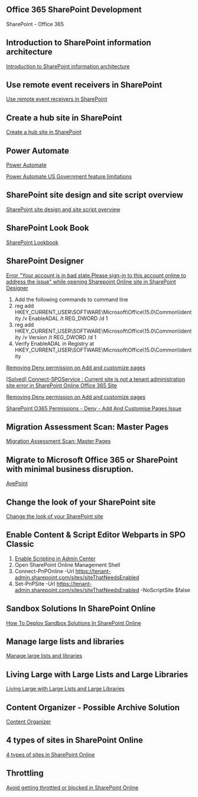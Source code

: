 ## Office 365 SharePoint Development
SharePoint - Office 365

## Introduction to SharePoint information architecture
[Introduction to SharePoint information architecture](https://docs.microsoft.com/en-us/sharepoint/information-architecture-modern-experience)

## Use remote event receivers in SharePoint
[Use remote event receivers in SharePoint](https://docs.microsoft.com/en-us/sharepoint/dev/solution-guidance/use-remote-event-receivers-in-sharepoint)

## Create a hub site in SharePoint
[Create a hub site in SharePoint](https://docs.microsoft.com/en-us/sharepoint/create-hub-site)

## Power Automate
[Power Automate](https://docs.microsoft.com/en-us/learn/modules/introduction-power-automate/)

[Power Automate US Government feature limitations](https://docs.microsoft.com/en-us/power-automate/us-govt#power-automate-us-government-feature-limitations)

## SharePoint site design and site script overview
[SharePoint site design and site script overview](https://docs.microsoft.com/en-US/sharepoint/dev/declarative-customization/site-design-overview?branch=sitedesign)

## SharePoint Look Book
[SharePoint Lookbook](https://lookbook.microsoft.com/)

## SharePoint Designer
[Error "Your account is in bad state.Please sign-in to this account online to address the issue" while opening Sharepoint Online site in SharePoint Designer](https://answers.microsoft.com/en-us/msoffice/forum/all/error-your-account-is-in-bad-stateplease-sign-in/5bf8c178-8789-49b5-b162-8253f3171818)

1. Add the following commands to command line
2. reg add HKEY_CURRENT_USER\SOFTWARE\Microsoft\Office\15.0\Common\Identity /v EnableADAL /t REG_DWORD /d 1
3. reg add HKEY_CURRENT_USER\SOFTWARE\Microsoft\Office\15.0\Common\Identity /v Version /t REG_DWORD /d 1 
4. Verify EnableADAL in Registry at HKEY_CURRENT_USER\SOFTWARE\Microsoft\Office\15.0\Common\Identity


[Removing Deny permission on Add and customize pages](https://www.infowisesolutions.com/documentation/?ID=253)

[[Solved] Connect-SPOService : Current site is not a tenant administration site error in SharePoint Online Office 365 Site](https://www.enjoysharepoint.com/connect-sposervice-current-site-is-not-a-tenant-administration-site/)

[Removing Deny permission on Add and customize pages](https://www.infowisesolutions.com/documentation/?ID=253)

[SharePoint O365 Permissions - Deny - Add And Customise Pages Issue](https://www.qdoscc.com/blog/sharepoint-o365-permissions-deny-add-and-customise-pages-issue)

## Migration Assessment Scan: Master Pages
[Migration Assessment Scan: Master Pages](https://docs.microsoft.com/en-us/sharepointmigration/migration-assessment-scan-master-pages)

## Migrate to Microsoft Office 365 or SharePoint with minimal business disruption.
[AvePoint](https://www.avepoint.com/products/hybrid/office-365-migration/sharepoint-migration?utm_source=google&utm_medium=cpc&utm_content=lp-form&utm_campaign=migrate-na&gclid=Cj0KCQjwxJqHBhC4ARIsAChq4at4t5cvRKLdoLWGA46Hwl79HYeGQmFLhCjf0kpMTuigVjca_LWe_M4aAsNNEALw_wcB)

## Change the look of your SharePoint site
[Change the look of your SharePoint site](https://support.microsoft.com/en-us/office/change-the-look-of-your-sharepoint-site-06bbadc3-6b04-4a60-9d14-894f6a170818)

## Enable Content & Script Editor Webparts in SPO Classic
1. [Enable Scripting in Admin Center](https://docs.microsoft.com/en-us/sharepoint/allow-or-prevent-custom-script)
2. Open SharePoint Online Management Shell
2. Connect-PnPOnline -Url https://tenant-admin.sharepoint.com/sites/siteThatNeedsEnabled
3. Set-PnPSite -Url https://tenant-admin.sharepoint.com/sites/siteThatNeedsEnabled -NoScriptSite $false


## Sandbox Solutions In SharePoint Online
[How To Deploy Sandbox Solutions In SharePoint Online](https://www.c-sharpcorner.com/blogs/how-to-deploy-sandbox-solutions-in-sharepoint-online)

## Manage large lists and libraries
[Manage large lists and libraries](https://support.microsoft.com/en-us/office/manage-large-lists-and-libraries-b8588dae-9387-48c2-9248-c24122f07c59)

## Living Large with Large Lists and Large Libraries
[Living Large with Large Lists and Large Libraries](https://docs.microsoft.com/en-us/microsoft-365/community/large-lists-large-libraries-in-sharepoint)

## Content Organizer - Possible Archive Solution
[Content Organizer](https://support.microsoft.com/en-us/office/configure-the-content-organizer-to-route-documents-b0875658-69bc-4f48-addb-e3c5f01f2d9a?ui=en-us&rs=en-us&ad=us)

## 4 types of sites in SharePoint Online
[4 types of sites in SharePoint Online](https://sharepointmaven.com/4-types-of-sites-in-sharepoint-online/)

## Throttling
[Avoid getting throttled or blocked in SharePoint Online](https://docs.microsoft.com/en-us/sharepoint/dev/general-development/how-to-avoid-getting-throttled-or-blocked-in-sharepoint-online)



